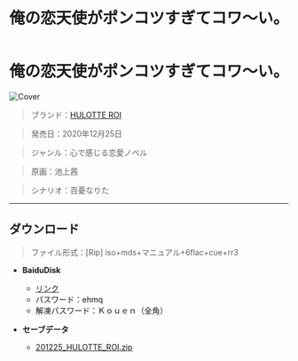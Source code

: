 ﻿---
layout: mypost
title: 俺の恋天使がポンコツすぎてコワ～い。
categories: [HULOTTE ROI]
---

# 俺の恋天使がポンコツすぎてコワ～い。

![Cover](201225_HULOTTE_ROI.jpg)

> ブランド：<a href="http://hulotte.jp/" target="_blank">HULOTTE ROI</a>

> 発売日：2020年12月25日

> ジャンル：心で感じる恋愛ノベル

> 原画：池上茜

> シナリオ：百憂なりた

---
## ダウンロード
> ファイル形式：[Rip] iso+mds+マニュアル+6flac+cue+rr3

  - **BaiduDisk**

    - [リンク](https://pan.baidu.com/s/1eNlpnZu7xMXl8HN8oGu_yg)
    - パスワード：ehmq
    - 解凍パスワード：Ｋｏｕｅｎ（全角）
  - **セーブデータ**

    - [201225_HULOTTE_ROI.zip](201225_HULOTTE_ROI.zip)

